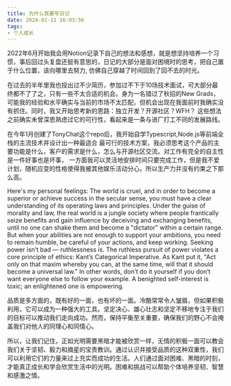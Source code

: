 ```yaml
---
title: 为什么我要写日记
date: 2024-02-11 16:03:56
tags:
- 个人成长
---
```


2022年6月开始我会用Notion记录下自己的想法和感想，就是想坚持培养一个习惯，事后回过头复盘还挺有意思的，日记的大部分是面对困境时的思考，把自己置于什么位置，该向哪里去努力, 仿佛自己穿越了时间回到了回不去的时光。

在过去的半年里我也投出过不少简历，参加过不下于10场技术面试，可大部分最终都不了了之，只有一些不太合适的机会。身为一名错过了秋招的New Grads，可能我的经验和水平确实与当前的市场不太匹配，但机会出现在我面前时我确实没有抓住。同时，我又开始思考新的思路：独立开发？开源社区？WFH？ 这些想法之前确实未曾深思熟虑过它的可行性，看起来是一条与进厂打工不同的发展路线。

在今年1月创建了TonyChat这个repo后，我开始自学Typescript,Node.js等前端全栈的主流技术并设计出一种最适合 最可行的技术方案，我必须思考这个产品的主要功能是什么，客户的需求是什么，怎么与开源社区交流。对工作有完全的自主性是一件好事也是坏事， 一方面我可以灵活地安排时间只要完成工作，但是我不爱计划，随机应变的性格使得我被其他娱乐活动分心。所以生产力并没有约束之下那么高。

Here's my personal feelings: The world is cruel, and in order to become a superior or achieve success in the secular sense, you must have a clear understanding of its operating laws and principles. Under the guise of morality and law, the real world is a jungle society where people frantically seize benefits and gain influence by deceiving and exchanging benefits, until no one can shake them and become a "dictator" within a certain range. But when your abilities are not enough to support your ambitions, you need to remain humble, be careful of your actions, and keep working.
Seeking power isn’t bad — ruthlessness is. The ruthless pursuit of power violates a core principle of ethics: Kant’s Categorical Imperative. As Kant put it, "Act only on that maxim whereby you can, at the same time, will that it should become a universal law." In other words, don’t do it yourself if you don’t want everyone else to follow your example. A benighted self-interest is toxic; an enlightened one is empowering.

品质是多方面的，既有好的一面，也有坏的一面。冷酷常常令人皱眉，但如果积极利用，它可以成为一种强大的工具。坚定决心、雄心壮志和坚定不移地专注于我们的目标可以推动我们走向成功。然而，保持平衡至关重要，确保我们的野心不会掩盖我们对他人的同理心和同情心。

所以，让我们记住，正如光明需要黑暗才能被欣赏一样，无情的积极一面可以教会我们关于坚韧、毅力和摘星的宝贵教训。通过认识并接受品质的这种双重性，我们可以利用它们的力量来过上充实而成功的生活。人们通过面对困难、黑暗的时刻，才能真正成长和学会欣赏生活中的光明。困难和挑战可以帮助个体培养坚韧、智慧和感激之情。